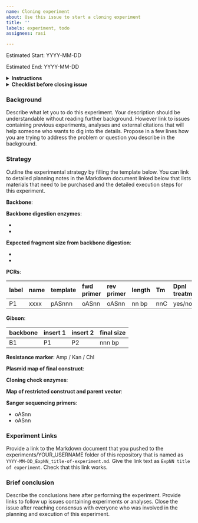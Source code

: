 ```yaml
---
name: Cloning experiment
about: Use this issue to start a cloning experiment
title: ''
labels: experiment, todo
assignees: rasi

---
```


Estimated Start: YYYY-MM-DD

Estimated End: YYYY-MM-DD

<details> 
  <summary> 
    <b>Instructions</b> 
  </summary>
  
- Finish `Background` and `Strategy` below before you start an experiment. 
- Provide an estimated start date and end date above. Usually, the start wil be when you open this issue and end date will be when you expect to close this issue. You can revise these dates if necessary. 
- Keep revising and adding to this top comment area so that it captures all critical points about this issue. 
- Use comments below to discuss any changes or points that are unclear.
- Assign `Projects` and `Assignees` on the side as appropriate so that it shows up correctly on the `Experiments` Projects page. 
- Assign an existing or new label so that you can search for this experiment in the future.
- Delete all instruction placeholders below as you are writing.
- Write `Brief Conclusions` after you finish the experiment before closing the issue. 
- Go through the Checklist below before closing the issue.

</details>

<details> 
  <summary> 
    <b>Checklist before closing issue</b> 
  </summary>

- [ ] Are all plasmids, oligos, and cell lines in their correct location?
- [ ] Is the plasmid / cell line entered into our lab database?
- [ ] Is the plasmid map given appropriate name and moved to the `lab_database` folder on Snapgene?
- [ ] Is the plasmid map pushed to https://github.com/rasilab/snapgene_maps/?
- [ ] Is the lab notebook link up-to-date without any broken links to images?
- [ ] Are there any intermediate plates or reagents that need to be disposed off?
- [ ] Correct the assignee, change the label from `ongoing` to `successful`,`abandoned`,`paused`
- [ ] Remove from your Project Board and close this issue.
  
</details>

### Background 

Describe what let you to do this experiment. Your description should be understandable without reading further background. However link to issues containing previous experiments, analyses and external citations that will help someone who wants to dig into the details.
Propose in a few lines how you are trying to address the problem or question you describe in the background.

### Strategy

Outline the experimental strategy by filling the template below.
You can link to detailed planning notes in the Markdown document linked below that lists materials that need to be purchased and the detailed execution steps for this experiment.

**Backbone**: 
<!-- Provide a list of multiple backbones if necessary -->

**Backbone digestion enzymes**:
<!-- Pick an extra common enzyme that cuts between the insert cloning sites to avoid backbone re-ligation  -->
 - 
 - 

**Expected fragment size from backbone digestion**:

 - 
 -

**PCRs**:
<!-- Pick PCR templates that have a different resistance marker to avoid DpnI treatment-->

 | label | name | template | fwd primer | rev primer | length | Tm   | DpnI treatment |
 | :---- | :--- | :------- | :--------- | :--------- | :----- | :--- | :------------- |
 | P1    | xxxx | pASnnn   | oASnn      | oASnn      | nn bp  | nnC  | yes/no         |

**Gibson**:
<!-- Include a negative control that without one of the inserts -->

 | backbone | insert 1 | insert 2 | final size |
 | :------- | :------- | :------- | :--------- |
 | B1       | P1       | P2       | nnn bp     |

**Resistance marker**: Amp / Kan / Chl
<!-- Use this for selection plates -->

**Plasmid map of final construct**:
<!-- Link to .dna file in https://github.com/rasilab/snapgene_maps -->

**Cloning check enzymes**:
<!-- Use common enzymes https://github.com/rasilab/protocols_tutorials/issues/81 (also available as rasilab_preferred_enzymes in SnapGene) -->

**Map of restricted construct and parent vector**:
<!-- Export gel image after picking enzymes and maps in Snapgene -> Tools -> Simulate agarose gel -->

**Sanger sequencing primers**:
<!-- Should cover cloning junctions and entire inserts, should be separated by 700nt if same direction and 1500nt if facing each other. -->
 - oASnn
 - oASnn


### Experiment Links

Provide a link to the Markdown document that you pushed to the experiments/YOUR_USERNAME folder of this repository that is named as `YYYY-MM-DD_ExpNN_title-of-experiment.md`. Give the link text as `ExpNN title of experiment`. Check that this link works.

### Brief conclusion

Describe the conclusions here after performing the experiment. Provide links to follow up issues containing experiments or analyses. Close the issue after reaching consensus with everyone who was involved in the planning and execution of this experiment.
